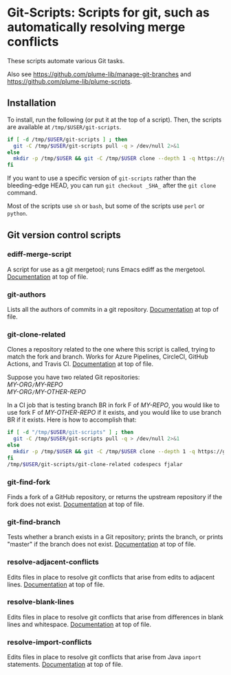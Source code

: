 # Git-Scripts:  Scripts for git, such as automatically resolving merge conflicts

These scripts automate various Git tasks.

Also see <https://github.com/plume-lib/manage-git-branches>
and <https://github.com/plume-lib/plume-scripts>.

## Installation

To install, run the following (or put it at the top of a script).
Then, the scripts are available at `/tmp/$USER/git-scripts`.

```sh
if [ -d /tmp/$USER/git-scripts ] ; then
  git -C /tmp/$USER/git-scripts pull -q > /dev/null 2>&1
else
  mkdir -p /tmp/$USER && git -C /tmp/$USER clone --depth 1 -q https://github.com/plume-lib/git-scripts.git
fi
```

If you want to use a specific version of `git-scripts` rather than the
bleeding-edge HEAD, you can run `git checkout _SHA_` after the `git clone`
command.

Most of the scripts use `sh` or `bash`,
but some of the scripts use `perl` or `python`.

## Git version control scripts

### ediff-merge-script

A script for use as a git mergetool; runs Emacs ediff as the mergetool.
[Documentation](ediff-merge-script) at top of file.

### git-authors

Lists all the authors of commits in a git repository.
[Documentation](git-authors) at top of file.

### git-clone-related

Clones a repository related to the one where this script is called, trying
to match the fork and branch.
Works for Azure Pipelines, CircleCI, GitHub Actions, and Travis CI.
[Documentation](git-clone-related) at top of file.

Suppose you have two related Git repositories:\
  *MY-ORG*`/`*MY-REPO*\
  *MY-ORG*`/`*MY-OTHER-REPO*

In a CI job that is testing branch BR in fork F of *MY-REPO*,
you would like to use fork F of *MY-OTHER-REPO* if it exists,
and you would like to use branch BR if it exists.
Here is how to accomplish that:

```sh
if [ -d "/tmp/$USER/git-scripts" ] ; then
  git -C /tmp/$USER/git-scripts pull -q > /dev/null 2>&1
else
  mkdir -p /tmp/$USER && git -C /tmp/$USER clone --depth 1 -q https://github.com/plume-lib/git-scripts.git
fi
/tmp/$USER/git-scripts/git-clone-related codespecs fjalar
```

### git-find-fork

Finds a fork of a GitHub repository, or returns the upstream repository
if the fork does not exist.
[Documentation](git-find-fork) at top of file.

### git-find-branch

Tests whether a branch exists in a Git repository;
prints the branch, or prints "master" if the branch does not exist.
[Documentation](git-find-branch) at top of file.

### resolve-adjacent-conflicts

Edits files in place to resolve git conflicts that arise from edits to
adjacent lines.
[Documentation](resolve-adjacent-conflicts) at top of file.

### resolve-blank-lines

Edits files in place to resolve git conflicts that arise from differences in
blank lines and whitespace.
[Documentation](resolve-blank-lines) at top of file.

### resolve-import-conflicts

Edits files in place to resolve git conflicts that arise from Java `import`
statements.
[Documentation](resolve-import-conflicts) at top of file.
